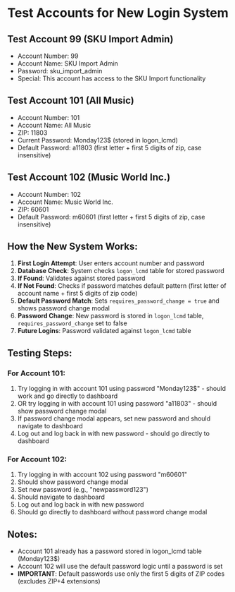 # Test Accounts for New Login System

## Test Account 99 (SKU Import Admin)
- Account Number: 99
- Account Name: SKU Import Admin
- Password: sku_import_admin
- Special: This account has access to the SKU Import functionality

## Test Account 101 (All Music)
- Account Number: 101
- Account Name: All Music
- ZIP: 11803
- Current Password: Monday123$ (stored in logon_lcmd)
- Default Password: a11803 (first letter + first 5 digits of zip, case insensitive)

## Test Account 102 (Music World Inc.)
- Account Number: 102
- Account Name: Music World Inc.
- ZIP: 60601
- Default Password: m60601 (first letter + first 5 digits of zip, case insensitive)

## How the New System Works:

1. **First Login Attempt**: User enters account number and password
2. **Database Check**: System checks `logon_lcmd` table for stored password
3. **If Found**: Validates against stored password
4. **If Not Found**: Checks if password matches default pattern (first letter of account name + first 5 digits of zip code)
5. **Default Password Match**: Sets `requires_password_change = true` and shows password change modal
6. **Password Change**: New password is stored in `logon_lcmd` table, `requires_password_change` set to false
7. **Future Logins**: Password validated against `logon_lcmd` table

## Testing Steps:

### For Account 101:
1. Try logging in with account 101 using password "Monday123$" - should work and go directly to dashboard
2. OR try logging in with account 101 using password "a11803" - should show password change modal
3. If password change modal appears, set new password and should navigate to dashboard
4. Log out and log back in with new password - should go directly to dashboard

### For Account 102:
1. Try logging in with account 102 using password "m60601"
2. Should show password change modal
3. Set new password (e.g., "newpassword123")
4. Should navigate to dashboard
5. Log out and log back in with new password
6. Should go directly to dashboard without password change modal

## Notes:
- Account 101 already has a password stored in logon_lcmd table (Monday123$)
- Account 102 will use the default password logic until a password is set
- **IMPORTANT**: Default passwords use only the first 5 digits of ZIP codes (excludes ZIP+4 extensions)
